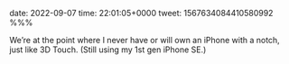 date: 2022-09-07
time: 22:01:05+0000
tweet: 1567634084410580992
%%%

We’re at the point where I never have or will own an iPhone with a notch, just like 3D Touch. (Still using my 1st gen iPhone SE.)
